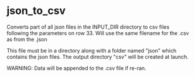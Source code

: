 # json_to_csv

Converts part of all json files in the INPUT_DIR directory to csv files following the parameters on row 33.
Will use the same filename for the .csv as from the .json

This file must be in a directory along with a folder named "json" which contains the json files.
The output directory "csv" will be created at launch.

WARNING: Data will be appended to the .csv file if re-ran.

